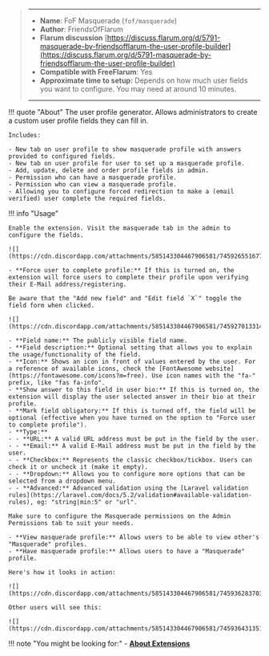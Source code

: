 > ---
> - **Name**: FoF Masquerade (`fof/masquerade`)
> - **Author**: FriendsOfFlarum
> - **Flarum discussion** [https://discuss.flarum.org/d/5791-masquerade-by-friendsofflarum-the-user-profile-builder](https://discuss.flarum.org/d/5791-masquerade-by-friendsofflarum-the-user-profile-builder)
> - **Compatible with FreeFlarum**: Yes
> - **Approximate time to setup:** Depends on how much user fields you want to configure. You may need at around 10 minutes.
>
> ---

!!! quote "About"
    The user profile generator. Allows administrators to create a custom user profile fields they can fill in.

    Includes:

    - New tab on user profile to show masquerade profile with answers provided to configured fields.
    - New tab on user profile for user to set up a masquerade profile.
    - Add, update, delete and order profile fields in admin.
    - Permission who can have a masquerade profile.
    - Permission who can view a masquerade profile.
    - Allowing you to configure forced redirection to make a (email verified) user complete the required fields.

!!! info "Usage"

    Enable the extension. Visit the masquerade tab in the admin to configure the fields.

    ![](https://cdn.discordapp.com/attachments/585143304467906581/745926551677435957/unknown.png)
    
    - **Force user to complete profile:** If this is turned on, the extension will force users to complete their profile upon verifying their E-Mail address/registering.

    Be aware that the "Add new field" and "Edit field `X`" toggle the field form when clicked.

    ![](https://cdn.discordapp.com/attachments/585143304467906581/745927013314986054/unknown.png)

    - **Field name:** The publicly visible field name.
    - **Field description:** Optional setting that allows you to explain the usage/functionality of the field.
    - **Icon:** Shows an icon in front of values entered by the user. For a reference of available icons, check the [FontAwesome website](https://fontawesome.com/icons?m=free). Use icon names with the "fa-" prefix, like "fas fa-info".
    - **Show answer to this field in user bio:** If this is turned on, the extension will display the user selected answer in their bio at their profile.
    - **Mark field obligatory:** If this is turned off, the field will be optional (effective when you have turned on the option to "Force user to complete profile").
    - **Type:**
    - - **URL:** A valid URL address must be put in the field by the user.
    - - **Email:** A valid E-Mail address must be put in the field by the user.
    - - **Checkbox:** Represents the classic checkbox/tickbox. Users can check it or uncheck it (make it empty).
    - - **Dropdown:** Allows you to configure more options that can be selected from a dropdown menu.
    - - **Advanced:** Advanced validation using the [Laravel validation rules](https://laravel.com/docs/5.2/validation#available-validation-rules), eg: "string|min:5" or "url".

    Make sure to configure the Masquerade permissions on the Admin Permissions tab to suit your needs.
    
    - **View masquerade profile:** Allows users to be able to view other's "Masquerade" profiles.
    - **Have masquerade profile:** Allows users to have a "Masquerade" profile.
    
    Here's how it looks in action:
    
    ![](https://cdn.discordapp.com/attachments/585143304467906581/745936283703967855/unknown.png)
    
    Other users will see this:
    
    ![](https://cdn.discordapp.com/attachments/585143304467906581/745936431351988325/unknown.png)

!!! note "You might be looking for:"
    - **[About Extensions](/docs/how-to/extensions/about-extensions/)**
